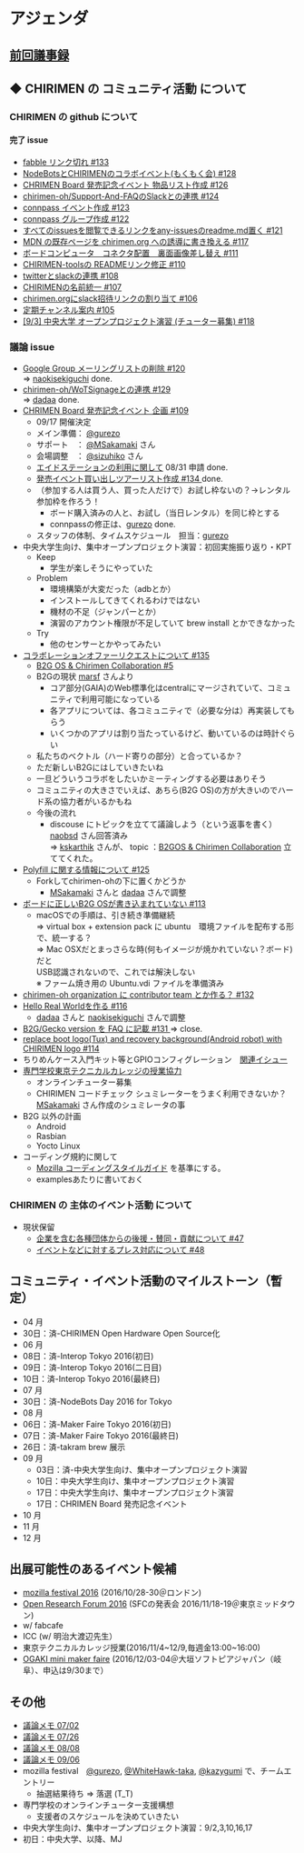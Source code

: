 # アジェンダ

## [前回議事録](meeting-2016.08.10.md)

## ◆ CHIRIMEN の コミュニティ活動 について
### CHIRIMEN の github について
#### 完了 issue
* [ fabble リンク切れ #133 ](https://github.com/chirimen-oh/any-issues/issues/133)
* [ NodeBotsとCHIRIMENのコラボイベント(もくもく会) #128 ](https://github.com/chirimen-oh/any-issues/issues/128)
* [ CHRIMEN Board 発売記念イベント 物品リスト作成 #126 ](https://github.com/chirimen-oh/any-issues/issues/126)
* [ chirimen-oh/Support-And-FAQのSlackとの連携 #124 ](https://github.com/chirimen-oh/any-issues/issues/124)
* [ connpass イベント作成 #123 ](https://github.com/chirimen-oh/any-issues/issues/123)
* [ connpass グループ作成 #122 ](https://github.com/chirimen-oh/any-issues/issues/122)
* [ すべてのissuesを閲覧できるリンクをany-issuesのreadme.md置く #121 ](https://github.com/chirimen-oh/any-issues/issues/121)
* [ MDN の既存ページを chirimen.org への誘導に書き換える #117 ](https://github.com/chirimen-oh/any-issues/issues/117)
* [ ボードコンピュータ　コネクタ配置　裏面画像差し替え #111 ](https://github.com/chirimen-oh/any-issues/issues/111)
* [ CHIRIMEN-toolsの READMEリンク修正 #110 ](https://github.com/chirimen-oh/any-issues/issues/110)
* [ twitterとslackの連携 #108 ](https://github.com/chirimen-oh/any-issues/issues/108)
* [ CHIRIMENの名前統一 #107 ](https://github.com/chirimen-oh/any-issues/issues/107)
* [ chirimen.orgにslack招待リンクの割り当て #106 ](https://github.com/chirimen-oh/any-issues/issues/106)
* [ 定期チャンネル案内 #105 ](https://github.com/chirimen-oh/any-issues/issues/105)
* [ [9/3] 中央大学 オープンプロジェクト演習 (チューター募集) #118 ](https://github.com/chirimen-oh/any-issues/issues/118)

###  議論 issue
* [ Google Group メーリングリストの削除 #120 ](https://github.com/chirimen-oh/any-issues/issues/120)  
  => [naokisekiguchi](https://github.com/naokisekiguchi) done.
* [ chirimen-oh/WoTSignageとの連携 #129 ](https://github.com/chirimen-oh/any-issues/issues/129)  
  => [dadaa](https://github.com/dadaa) done.
* [ CHRIMEN Board 発売記念イベント 企画 #109 ](https://github.com/chirimen-oh/any-issues/issues/109)
  * 09/17 開催決定
  * メイン準備： [@gurezo](https://github.com/gurezo)
  * サポート　： [@MSakamaki](https://github.com/MSakamaki) さん
  * 会場調整　： [@sizuhiko](https://github.com/sizuhiko) さん
  * [エイドステーションの利用に関して](https://www.switch-science.com/info/aidstation/) 08/31 申請 done.
  * [ 発売イベント買い出しツアーリスト作成 #134 ](https://github.com/chirimen-oh/any-issues/issues/134)  done.  
  * （参加する人は買う人、買った人だけで）お試し枠ないの？→レンタル参加枠を作ろう！
    * ボード購入済みの人と、お試し（当日レンタル）を同じ枠とする
    * connpassの修正は、[gurezo](https://github.com/gurezo)  done.
  * スタッフの体制、タイムスケジュール　担当：[gurezo](https://github.com/gurezo)
* 中央大学生向け、集中オープンプロジェクト演習：初回実施振り返り・KPT
  * Keep
    * 学生が楽しそうにやっていた    
  * Problem
    * 環境構築が大変だった（adbとか）
    * インストールしてきてくれるわけではない
    * 機材の不足（ジャンパーとか）
    * 演習のアカウント権限が不足していて brew install とかできなかった
  * Try
    * 他のセンサーとかやってみたい
* [ コラボレーションオファーリクエストについて #135 ](https://github.com/chirimen-oh/any-issues/issues/135)
  * [ B2G OS & Chirimen Collaboration #5 ](https://github.com/chirimen-oh/Support-And-FAQ/issues/5)
  * B2Gの現状 [marsf](https://github.com/marsf) さんより
    * コア部分(GAIA)のWeb標準化はcentralにマージされていて、コミュニティで利用可能になっている
    * 各アプリについては、各コミュニティで（必要な分は）再実装してもらう
    * いくつかのアプリは割り当たっているけど、動いているのは時計ぐらい
  * 私たちのベクトル（ハード寄りの部分）と合っているか？
  * ただ新しいB2Gにはしていきたいね
  * 一旦どういうコラボをしたいかミーティングする必要はありそう
  * コミュニティの大きさでいえば、あちら(B2G OS)の方が大きいのでハード系の協力者がいるかもね
  * 今後の流れ
    * discouse にトピックを立てて議論しよう（という返事を書く）  
      [naobsd](https://github.com/naobsd) さん回答済み  
      => [kskarthik](https://github.com/kskarthik) さんが、 topic ：[B2GOS & Chirimen Collaboration](https://discourse.mozilla-community.org/t/b2gos-chirimen-collaboration/10749)
立ててくれた。
* [ Polyfill に関する情報について #125 ](https://github.com/chirimen-oh/any-issues/issues/125)
  * Forkしてchirimen-ohの下に置くかどうか
    * [MSakamaki](https://github.com/MSakamaki) さんと [dadaa](https://github.com/dadaa) さんで調整
* [ ボードに正しいB2G OSが書き込まれていない #113 ](https://github.com/chirimen-oh/any-issues/issues/113)
  * macOSでの手順は、引き続き準備継続  
    => virtual box + extension pack に ubuntu　環境ファイルを配布する形で、統一する？  
    => Mac OSXだとまっさらな時(何もイメージが焼かれていない？ボード)だと  
       USB認識されないので、これでは解決しない  
    ※ ファーム焼き用の Ubuntu.vdi ファイルを準備済み
* [ chirimen-oh organization に contributor team とか作る？ #132 ](https://github.com/chirimen-oh/any-issues/issues/132)
* [Hello Real Worldを作る #116](https://github.com/chirimen-oh/any-issues/issues/116)
  * [dadaa](https://github.com/dadaa) さんと [naokisekiguchi](https://github.com/naokisekiguchi) さんで調整
* [ B2G/Gecko version を FAQ に記載 #131 ](https://github.com/chirimen-oh/any-issues/issues/131) => close.
* [ replace boot logo(Tux) and recovery background(Android robot) with CHIRIMEN logo #114 ](https://github.com/chirimen-oh/any-issues/issues/114)
* ちりめんケース入門キット等とGPIOコンフィグレーション　[関連イシュー](https://github.com/chirimen-oh/any-issues/issues/130)
* [専門学校東京テクニカルカレッジの授業協力](https://github.com/chirimen-oh/any-issues/issues/136)
  * オンラインチューター募集
  * CHIRIMEN コードチェック シュミレーターをうまく利用できないか？  
    [MSakamaki](https://github.com/MSakamaki) さん作成のシュミレータの事
* B2G 以外の計画
  * Android
  * Rasbian
  * Yocto Linux
* コーディング規約に関して
  * [Mozilla コーディングスタイルガイド](https://developer.mozilla.org/ja/docs/Mozilla/Developer_Guide/Mozilla_Coding_Style_Guide) を基準にする。
  * examplesあたりに書いておく

### CHIRIMEN の 主体のイベント活動 について
* 現状保留
  * [ 企業を含む各種団体からの後援・賛同・貢献について #47  ](https://is.gd/y9GQVO)
  * [ イベントなどに対するプレス対応について #48  ](https://is.gd/03PdBo)

## コミュニティ・イベント活動のマイルストーン（暫定）
* 04 月
 * 30日：済-CHIRIMEN Open Hardware Open Source化
* 06 月
 * 08日：済-Interop Tokyo 2016(初日)
 * 09日：済-Interop Tokyo 2016(二日目)
 * 10日：済-Interop Tokyo 2016(最終日)
* 07 月
 * 30日：済-NodeBots Day 2016 for Tokyo
* 08 月
 * 06日：済-Maker Faire Tokyo 2016(初日)
 * 07日：済-Maker Faire Tokyo 2016(最終日)
 * 26日：済-takram brew 展示
* 09 月
  * 03日：済-中央大学生向け、集中オープンプロジェクト演習
  * 10日：中央大学生向け、集中オープンプロジェクト演習
  * 17日：中央大学生向け、集中オープンプロジェクト演習
  * 17日：CHRIMEN Board 発売記念イベント
* 10 月
* 11 月
* 12 月

## 出展可能性のあるイベント候補
* [mozilla festival 2016](https://mozillafestival.org/) (2016/10/28-30＠ロンドン)
* [Open Research Forum 2016](http://orf.sfc.keio.ac.jp/2016/) (SFCの発表会 2016/11/18-19＠東京ミッドタウン)
* w/ fabcafe
* ICC (w/ 明治大渡辺先生）
* 東京テクニカルカレッジ授業(2016/11/4~12/9,毎週金13:00~16:00)
* [OGAKI mini maker faire](http://ommf.iamas.ac.jp/) (2016/12/03-04＠大垣ソフトピアジャパン（岐阜）、申込は9/30まで）

## その他
* [議論メモ 07/02](https://public.etherpad-mozilla.org/p/chirimen-20160702)
* [議論メモ 07/26](https://public.etherpad-mozilla.org/p/chirimen-20160726)
* [議論メモ 08/08](https://public.etherpad-mozilla.org/p/chirimen-20160808)
* [議論メモ 09/06](https://public.etherpad-mozilla.org/p/chirimen-20160906)
* mozilla festival　[@gurezo](https://github.com/gurezo), [@WhiteHawk-taka](https://github.com/WhiteHawk-taka), [@kazygumi](https://github.com/kazygumi) で、チームエントリー
  * 抽選結果待ち => 落選 (T_T)
* 専門学校のオンラインチューター支援構想
  * 支援者のスケジュールを決めていきたい
* 中央大学生向け、集中オープンプロジェクト演習：9/2,3,10,16,17
 * 初日：中央大学、以降、MJ
